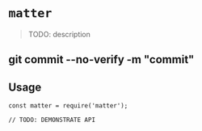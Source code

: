 # `matter`

> TODO: description
## git commit --no-verify -m "commit"
## Usage

```
const matter = require('matter');

// TODO: DEMONSTRATE API
```

